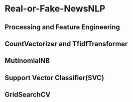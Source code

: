 # Real-or-Fake-NewsNLP
## Processing and Feature Engineering
## CountVectorizer and TfidfTransformer
## MutinomialNB
## Support Vector Classifier(SVC)
## GridSearchCV

